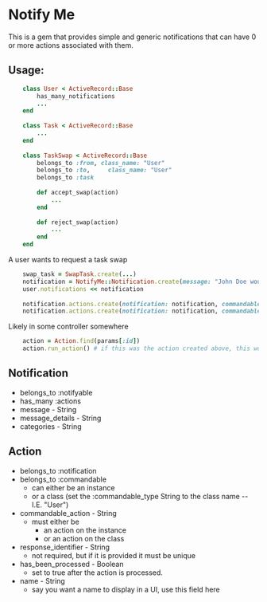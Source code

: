 # Notify Me
This is a gem that provides simple and generic notifications that can have 0
or more actions associated with them.

## Usage:
``` ruby
    class User < ActiveRecord::Base
        has_many_notifications
        ...
    end
    
    class Task < ActiveRecord::Base
        ...
    end
    
    class TaskSwap < ActiveRecord::Base
        belongs_to :from, class_name: "User"
        belongs_to :to,     class_name: "User"
        belongs_to :task
    
        def accept_swap(action)
            ...
        end
    
        def reject_swap(action)
            ...
        end
    end
```
    
A user wants to request a task swap

``` ruby
    swap_task = SwapTask.create(...)
    notification = NotifyMe::Notification.create(message: "John Doe would like to swap tasks with you")
    user.notifications << notification
    
    notification.actions.create(notification: notification, commandable: swap_task, action: "accept_swap", name: "Accept")
    notification.actions.create(notification: notification, commandable: swap_task, action: "reject_swap", name: "Reject")
```

Likely in some controller somewhere

``` ruby
    action = Action.find(params[:id])
    action.run_action() # if this was the action created above, this would call swap_task.accept_swap(action)
```


## Notification
* belongs_to :notifyable
* has_many :actions
* message - String
* message_details - String
* categories - String

## Action
* belongs_to :notification
* belongs_to :commandable
    * can either be an instance
    * or a class (set the :commandable_type String to the class name -- I.E. "User")
* commandable_action - String
    * must either be
        * an action on the instance
        * or an action on the class
* response_identifier - String
    * not required, but if it is provided it must be unique
* has_been_processed - Boolean
    * set to true after the action is processed.
* name - String
    * say you want a name to display in a UI, use this field here
